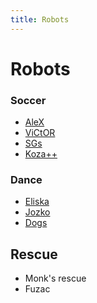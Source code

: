 ```yaml
---
title: Robots
---
```


# Robots

### Soccer

- <a href="robots/soccer/index.html#alex">AleX</a>
- <a href="robots/soccer/index.html#victor">ViCtOR</a>
- <a href="robots/soccer/index.html#sgs">SGs</a>
- <a href="robots/soccer/index.html#kozapp">Koza++</a>

### Dance

- <a href="robots/dance/index.html#eliska">Eliska</a>
- <a href="robots/dance/index.html#jozko">Jozko</a>
- <a href="robots/dance/index.html#dogs">Dogs</a>

Rescue
------
- Monk's rescue
- Fuzac


